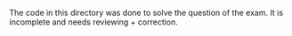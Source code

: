 The code in this directory was done to solve the question of the exam. It is incomplete and needs reviewing + correction.
